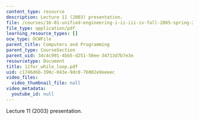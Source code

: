 ```yaml
---
content_type: resource
description: Lecture 11 (2003) presentation.
file: /courses/16-01-unified-engineering-i-ii-iii-iv-fall-2005-spring-2006/c1746d6b390c043e9dc076002e9eeeec_11for_while_loop.pdf
file_type: application/pdf
learning_resource_types: []
ocw_type: OCWFile
parent_title: Computers and Programming
parent_type: CourseSection
parent_uid: 34c4c991-4bb5-d251-50ee-34713d7b7e3e
resourcetype: Document
title: 11for_while_loop.pdf
uid: c1746d6b-390c-043e-9dc0-76002e9eeeec
video_files:
  video_thumbnail_file: null
video_metadata:
  youtube_id: null
---
```

Lecture 11 (2003) presentation.